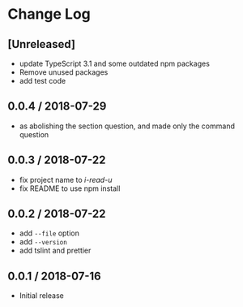 # Change Log

## [Unreleased]

- update TypeScript 3.1 and some outdated npm packages
- Remove unused packages
- add test code

## 0.0.4 / 2018-07-29

- as abolishing the section question, and made only the command question

## 0.0.3 / 2018-07-22

- fix project name to *i-read-u*
- fix README to use npm install

## 0.0.2 / 2018-07-22

- add `--file` option
- add `--version`
- add tslint and prettier

## 0.0.1 / 2018-07-16

- Initial release
